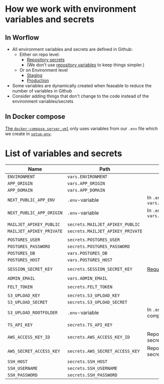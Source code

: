 # How we work with environment variables and secrets

## In Worflow

- All environment variables and secrets are defined in Github:
  - Either on repo level:
    - [Repository secrets](https://github.com/FixMyBerlin/trassenscout/settings/secrets/actions)
    - (We don't use [repository variables](https://github.com/FixMyBerlin/trassenscout/settings/variables/actions) to keep things simpler.)
  - Or on Environment level
    - [Staging](https://github.com/FixMyBerlin/trassenscout/settings/environments/2395297920/edit#environment-secrets)
    - [Production](https://github.com/FixMyBerlin/trassenscout/settings/environments/2395358496/edit#environment-secrets)
- Some variables are dynamically created when feasable to reduce the number of variables in Github
- Consider adding things that don't change to the code instead of the environment variables/secrets

## In Docker compose

[The `docker-compose.server.yml`](../docker-compose.server.yml) only uses variables from our `.env` file which we create in [`setup-env`](./workflows/setup-env.yml).

# List of variables and secrets

| Name                     | Path                             | Notes                                   |
| ------------------------ | -------------------------------- | --------------------------------------- |
| `ENVIRONMENT`            | `vars.ENVIRONMENT`               |                                         |
| `APP_ORIGIN`             | `vars.APP_ORIGIN`                |                                         |
| `APP_DOMAIN`             | `vars.APP_DOMAIN`                |                                         |
| `NEXT_PUBLIC_APP_ENV`    | `.env`-variable                  | In `.env` as `vars.ENVIRONMENT`         |
| `NEXT_PUBLIC_APP_ORIGIN` | `.env`-variable                  | In `.env` as `vars.APP_ORIGIN`          |
|                          |                                  |                                         |
| `MAILJET_APIKEY_PUBLIC`  | `secrets.MAILJET_APIKEY_PUBLIC`  |                                         |
| `MAILJET_APIKEY_PRIVATE` | `secrets.MAILJET_APIKEY_PRIVATE` |                                         |
|                          |                                  |                                         |
| `POSTGRES_USER`          | `secrets.POSTGRES_USER`          |                                         |
| `POSTGRES_PASSWORD`      | `secrets.POSTGRES_PASSWORD`      |                                         |
| `POSTGRES_DB`            | `vars.POSTGRES_DB`               |                                         |
| `POSTGRES_HOST`          | `vars.POSTGRES_HOST`             |                                         |
|                          |                                  |                                         |
| `SESSION_SECRET_KEY`     | `secrets.SESSION_SECRET_KEY`     | [Required by Blitz][session-secret-key] |
|                          |                                  |                                         |
| `ADMIN_EMAIL`            | `vars.ADMIN_EMAIL`               |                                         |
|                          |                                  |                                         |
| `FELT_TOKEN`             | `secrets.FELT_TOKEN`             |                                         |
|                          |                                  |                                         |
| `S3_UPLOAD_KEY`          | `secrets.S3_UPLOAD_KEY`          |                                         |
| `S3_UPLOAD_SECRET`       | `secrets.S3_UPLOAD_SECRET`       |                                         |
| `S3_UPLOAD_ROOTFOLDER`   | `.env`-variable                  | In `.env` as composit value             |
|                          |                                  |                                         |
| `TS_API_KEY`             | `secrets.TS_API_KEY`             |                                         |
|                          |                                  |                                         |
| `AWS_ACCESS_KEY_ID`      | `secrets.AWS_ACCESS_KEY_ID`      | Repository secret                       |
| `AWS_SECRET_ACCESS_KEY`  | `secrets.AWS_SECRET_ACCESS_KEY`  | Repository secret                       |
| `SSH_HOST`               | `secrets.SSH_HOST`               |                                         |
| `SSH_USERNAME`           | `secrets.SSH_USERNAME`           |                                         |
| `SSH_PASSWORD`           | `secrets.SSH_PASSWORD`           |                                         |

[session-secret-key]: https://blitzjs.com/docs/auth-setup#production-deployment-requirements
